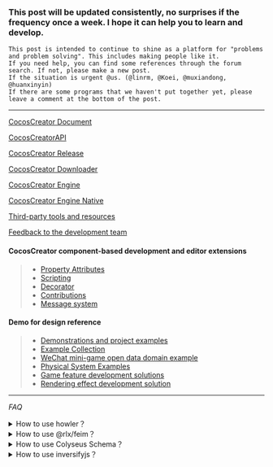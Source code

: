 ### This post will be updated consistently, no surprises if the frequency once a week. I hope it can help you to learn and develop.
	This post is intended to continue to shine as a platform for "problems and problem solving". This includes making people like it.
	If you need help, you can find some references through the forum search. If not, please make a new post.
	If the situation is urgent @us. (@linrm, @Koei, @muxiandong, @huanxinyin)
	If there are some programs that we haven't put together yet, please leave a comment at the bottom of the post.
---
[CocosCreator Document](https://docs.cocos.com/creator/manual/en/)

[CocosCreatorAPI](https://docs.cocos.com/creator/api/en/#/)

[CocosCreator Release](https://www.cocos.com/creator)

[CocosCreator Downloader](https://www.cocos.com/download)

[CocosCreator Engine](https://github.com/cocos-creator/engine)

[CocosCreator Engine Native](https://github.com/cocos-creator/engine-native)

[Third-party tools and resources](https://docs.cocos.com/creator/manual/en/getting-started/support.html)

[Feedback to the development team](https://github.com/cocos-creator/engine/issues)

#### **CocosCreator component-based development and editor extensions**
> * [Property Attributes](https://docs.cocos.com/creator/manual/en/scripting/reference/attributes.html)
> * [Scripting](https://docs.cocos.com/creator/manual/en/scripting/)
> * [Decorator](https://docs.cocos.com/creator/manual/en/scripting/decorator.html)
> * [Contributions](https://docs.cocos.com/creator/manual/zh/editor/extension/contributions.html)
> * [Message system](https://docs.cocos.com/creator/manual/en/editor/extension/messages.html)
#### **Demo for design reference**
> * [Demonstrations and project examples](https://docs.cocos.com/creator/manual/en/getting-started/support.html#demo-and-example-projects)
> * [Example Collection](https://github.com/cocos-creator/example-3d)
> * [WeChat mini-game open data domain example](https://github.com/cocos-creator/OpenDataContext_TestCase)
> * [Physical System Examples](https://github.com/cocos-creator/physics-samples)
> * [Game feature development solutions](https://github.com/cocos-creator/CococsCreator-public-technology-solutions/tree/3.4.0-release/demo)
> * [Rendering effect development solution](https://github.com/cocos-creator/CococsCreator-public-technology-solutions/tree/3.4.0-release/shader)

---

*FAQ*

<details>
 <summary>How to use howler？</summary>
 > You need to import howler like this:

 [55555_demo.zip](https://discuss.cocos2d-x.org/uploads/short-url/5wNjrk3yM9ZlGI2xn0eia9jxdRE.zip)
 
 ![image|641x500](https://discuss.cocos2d-x.org/uploads/default/optimized/3X/c/c/ccad05caa0760658ef3849bc9c27e3e820db31da_2_1282x1000.png)

 [View original article](https://discuss.cocos2d-x.org/t/cant-get-node-js-package-working-with-cocos-creator/55555)
</details>

<details>
 <summary>How to use @rlx/feim？</summary>
 > You can use rlxfeim like this:
 
 [55555_demo2.zip](https://discuss.cocos2d-x.org/uploads/short-url/cHRGLqEZTCfNG4VLOdHvHgrou8y.zip)
 
 ![image|641x500](https://discuss.cocos2d-x.org/uploads/default/optimized/3X/e/b/eb1856655c1e5b49164fb70f0d2ae252655cfb74_2_1380x484.png)

 [View original article](https://discuss.cocos2d-x.org/t/cant-get-node-js-package-working-with-cocos-creator/55555/7)
</details>

<details>
 <summary>How to use Colyseus Schema？</summary>
 > you can use Schema like this:
 
 ![image|641x500](https://discuss.cocos2d-x.org/uploads/default/optimized/3X/8/1/81a8b1b875e46368e50337a7cdc34143ffae0061_2_1324x1000.png)
 
 in this way,you need to add “allowSyntheticDefaultImports”: true to tsconfig.json.
 
 ![image|641x500](https://discuss.cocos2d-x.org/uploads/default/original/3X/c/a/ca999a86f9bf96ede865a0f07472f41addcc2fda.png)

 [View original article](https://discuss.cocos2d-x.org/t/colyseus-schema-in-cocos/55351)
</details>

<details>
 <summary>How to use inversifyjs？</summary>
 > Sorry, we don’t support inversify because we don’t support emitDecoratorMetadata.

 [View original article](https://discuss.cocos2d-x.org/t/need-help-on-using-inversifyjs-constructor-injection-syntaxerror/55391)
</details>
